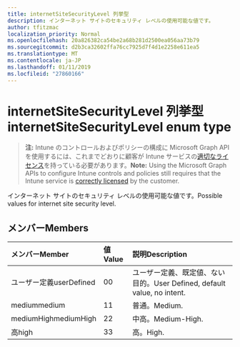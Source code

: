 ```yaml
---
title: internetSiteSecurityLevel 列挙型
description: インターネット サイトのセキュリティ レベルの使用可能な値です。
author: tfitzmac
localization_priority: Normal
ms.openlocfilehash: 20a826382ca54be2a68b281d2500ea056aa73b79
ms.sourcegitcommit: d2b3ca32602ffa76cc7925d7f4d1e2258e611ea5
ms.translationtype: MT
ms.contentlocale: ja-JP
ms.lasthandoff: 01/11/2019
ms.locfileid: "27860166"
---
```

# <a name="internetsitesecuritylevel-enum-type"></a><span data-ttu-id="2a065-103">internetSiteSecurityLevel 列挙型</span><span class="sxs-lookup"><span data-stu-id="2a065-103">internetSiteSecurityLevel enum type</span></span>

> <span data-ttu-id="2a065-104">**注:** Intune のコントロールおよびポリシーの構成に Microsoft Graph API を使用するには、これまでどおりに顧客が Intune サービスの[適切なライセンス](https://go.microsoft.com/fwlink/?linkid=839381)を持っている必要があります。</span><span class="sxs-lookup"><span data-stu-id="2a065-104">**Note:** Using the Microsoft Graph APIs to configure Intune controls and policies still requires that the Intune service is [correctly licensed](https://go.microsoft.com/fwlink/?linkid=839381) by the customer.</span></span>

<span data-ttu-id="2a065-105">インターネット サイトのセキュリティ レベルの使用可能な値です。</span><span class="sxs-lookup"><span data-stu-id="2a065-105">Possible values for internet site security level.</span></span>
## <a name="members"></a><span data-ttu-id="2a065-106">メンバー</span><span class="sxs-lookup"><span data-stu-id="2a065-106">Members</span></span>
|<span data-ttu-id="2a065-107">メンバー</span><span class="sxs-lookup"><span data-stu-id="2a065-107">Member</span></span>|<span data-ttu-id="2a065-108">値</span><span class="sxs-lookup"><span data-stu-id="2a065-108">Value</span></span>|<span data-ttu-id="2a065-109">説明</span><span class="sxs-lookup"><span data-stu-id="2a065-109">Description</span></span>|
|:---|:---|:---|
|<span data-ttu-id="2a065-110">ユーザー定義</span><span class="sxs-lookup"><span data-stu-id="2a065-110">userDefined</span></span>|<span data-ttu-id="2a065-111">0</span><span class="sxs-lookup"><span data-stu-id="2a065-111">0</span></span>|<span data-ttu-id="2a065-112">ユーザー定義、既定値、ない目的。</span><span class="sxs-lookup"><span data-stu-id="2a065-112">User Defined, default value, no intent.</span></span>|
|<span data-ttu-id="2a065-113">medium</span><span class="sxs-lookup"><span data-stu-id="2a065-113">medium</span></span>|<span data-ttu-id="2a065-114">1</span><span class="sxs-lookup"><span data-stu-id="2a065-114">1</span></span>|<span data-ttu-id="2a065-115">普通。</span><span class="sxs-lookup"><span data-stu-id="2a065-115">Medium.</span></span>|
|<span data-ttu-id="2a065-116">mediumHigh</span><span class="sxs-lookup"><span data-stu-id="2a065-116">mediumHigh</span></span>|<span data-ttu-id="2a065-117">2</span><span class="sxs-lookup"><span data-stu-id="2a065-117">2</span></span>|<span data-ttu-id="2a065-118">中高。</span><span class="sxs-lookup"><span data-stu-id="2a065-118">Medium-High.</span></span>|
|<span data-ttu-id="2a065-119">高</span><span class="sxs-lookup"><span data-stu-id="2a065-119">high</span></span>|<span data-ttu-id="2a065-120">3</span><span class="sxs-lookup"><span data-stu-id="2a065-120">3</span></span>|<span data-ttu-id="2a065-121">高。</span><span class="sxs-lookup"><span data-stu-id="2a065-121">High.</span></span>|



